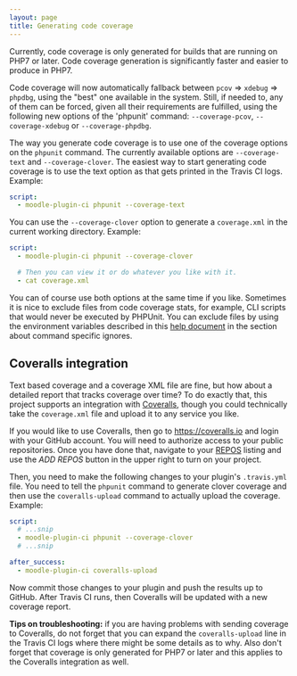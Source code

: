 ```yaml
---
layout: page
title: Generating code coverage
---
```


Currently, code coverage is only generated for builds that are running on PHP7 or later.  Code coverage generation
is significantly faster and easier to produce in PHP7.

Code coverage will now automatically fallback between `pcov` => `xdebug` => `phpdbg`, using the "best" one available in the system. Still, if needed to, any of them can be forced, given all their requirements are fulfilled, using the following new options of the 'phpunit' command: `--coverage-pcov`, `--coverage-xdebug` or `--coverage-phpdbg`.

The way you generate code coverage is to use one of the coverage options on the `phpunit` command.  The currently
available options are `--coverage-text` and `--coverage-clover`.  The easiest way to start generating code coverage
is to use the text option as that gets printed in the Travis CI logs.  Example:

```yaml
script:
  - moodle-plugin-ci phpunit --coverage-text
```

You can use the `--coverage-clover` option to generate a `coverage.xml` in the current working directory.  Example:

```yaml
script:
  - moodle-plugin-ci phpunit --coverage-clover

  # Then you can view it or do whatever you like with it.
  - cat coverage.xml
```

You can of course use both options at the same time if you like.  Sometimes it is nice to exclude files from code
coverage stats, for example, CLI scripts that would never be executed by PHPUnit.  You can exclude files by using
the environment variables described in this [help document](IgnoringFiles.md) in the section about
command specific ignores.

## Coveralls integration

Text based coverage and a coverage XML file are fine, but how about a detailed report that tracks coverage over time?
To do exactly that, this project supports an integration with [Coveralls](https://coveralls.io), though you could
technically take the `coverage.xml` file and upload it to any service you like.

If you would like to use Coveralls, then go to https://coveralls.io and login with your GitHub account.  You will
need to authorize access to your public repositories.  Once you have done that, navigate to your
[REPOS](https://coveralls.io/repos) listing and use the _ADD REPOS_ button in the upper right to turn on your project.

Then, you need to make the following changes to your plugin's `.travis.yml` file.  You need to tell the `phpunit`
command to generate clover coverage and then use the `coveralls-upload` command to actually upload the coverage.
Example:

```yaml
script:
  # ...snip
  - moodle-plugin-ci phpunit --coverage-clover
  # ...snip

after_success:
  - moodle-plugin-ci coveralls-upload
```

Now commit those changes to your plugin and push the results up to GitHub.  After Travis CI runs, then Coveralls
will be updated with a new coverage report.

**Tips on troubleshooting:** if you are having problems with sending coverage to Coveralls, do not forget that you
can expand the `coveralls-upload` line in the Travis CI logs where there might be some details as to why.  Also don't
forget that coverage is only generated for PHP7 or later and this applies to the Coveralls integration as well.